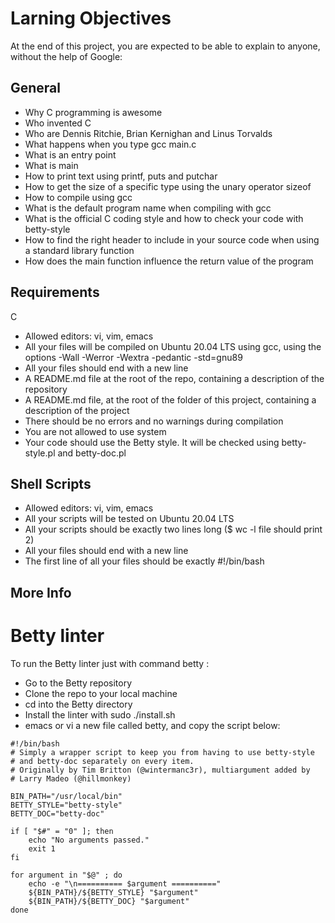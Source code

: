 # Larning Objectives

At the end of this project, you are expected to be able to explain to anyone, without the help of Google:

## General

- Why C programming is awesome
- Who invented C
- Who are Dennis Ritchie, Brian Kernighan and Linus Torvalds
- What happens when you type gcc main.c
- What is an entry point
- What is main
- How to print text using printf, puts and putchar
- How to get the size of a specific type using the unary operator sizeof
- How to compile using gcc
- What is the default program name when compiling with gcc
- What is the official C coding style and how to check your code with betty-style
- How to find the right header to include in your source code when using a standard library function
- How does the main function influence the return value of the program

## Requirements
C
- Allowed editors: vi, vim, emacs
- All your files will be compiled on Ubuntu 20.04 LTS using gcc, using the options -Wall -Werror -Wextra -pedantic -std=gnu89
- All your files should end with a new line
- A README.md file at the root of the repo, containing a description of the repository
- A README.md file, at the root of the folder of this project, containing a description of the project
- There should be no errors and no warnings during compilation
- You are not allowed to use system
- Your code should use the Betty style. It will be checked using betty-style.pl and betty-doc.pl

## Shell Scripts

- Allowed editors: vi, vim, emacs
- All your scripts will be tested on Ubuntu 20.04 LTS
- All your scripts should be exactly two lines long ($ wc -l file should print 2)
- All your files should end with a new line
- The first line of all your files should be exactly #!/bin/bash
## More Info
# Betty linter
To run the Betty linter just with command betty <filename>:

- Go to the Betty repository
- Clone the repo to your local machine
- cd into the Betty directory
- Install the linter with sudo ./install.sh
- emacs or vi a new file called betty, and copy the script below:

```
#!/bin/bash
# Simply a wrapper script to keep you from having to use betty-style
# and betty-doc separately on every item.
# Originally by Tim Britton (@wintermanc3r), multiargument added by
# Larry Madeo (@hillmonkey)

BIN_PATH="/usr/local/bin"
BETTY_STYLE="betty-style"
BETTY_DOC="betty-doc"

if [ "$#" = "0" ]; then
    echo "No arguments passed."
    exit 1
fi

for argument in "$@" ; do
    echo -e "\n========== $argument =========="
    ${BIN_PATH}/${BETTY_STYLE} "$argument"
    ${BIN_PATH}/${BETTY_DOC} "$argument"
done
```

